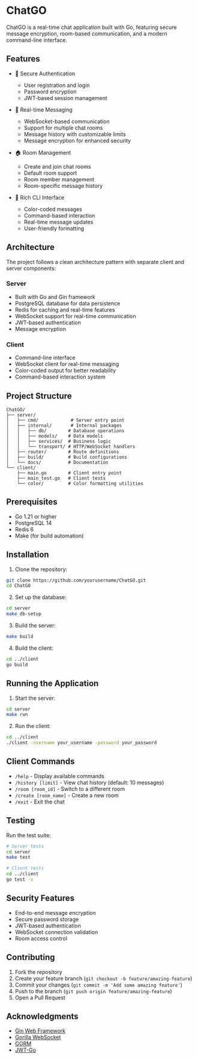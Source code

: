 # ChatGO

ChatGO is a real-time chat application built with Go, featuring secure message encryption, room-based communication, and a modern command-line interface.

## Features

- 🔐 Secure Authentication

  - User registration and login
  - Password encryption
  - JWT-based session management

- 💬 Real-time Messaging

  - WebSocket-based communication
  - Support for multiple chat rooms
  - Message history with customizable limits
  - Message encryption for enhanced security

- 🏠 Room Management

  - Create and join chat rooms
  - Default room support
  - Room member management
  - Room-specific message history

- 🎨 Rich CLI Interface
  - Color-coded messages
  - Command-based interaction
  - Real-time message updates
  - User-friendly formatting

## Architecture

The project follows a clean architecture pattern with separate client and server components:

### Server

- Built with Go and Gin framework
- PostgreSQL database for data persistence
- Redis for caching and real-time features
- WebSocket support for real-time communication
- JWT-based authentication
- Message encryption

### Client

- Command-line interface
- WebSocket client for real-time messaging
- Color-coded output for better readability
- Command-based interaction system

## Project Structure

```
ChatGO/
├── server/
│   ├── cmd/            # Server entry point
│   ├── internal/       # Internal packages
│   │   ├── db/        # Database operations
│   │   ├── models/    # Data models
│   │   ├── services/  # Business logic
│   │   └── transport/ # HTTP/WebSocket handlers
│   ├── router/        # Route definitions
│   ├── build/         # Build configurations
│   └── docs/          # Documentation
└── client/
    ├── main.go        # Client entry point
    ├── main_test.go   # Client tests
    └── color/         # Color formatting utilities
```

## Prerequisites

- Go 1.21 or higher
- PostgreSQL 14
- Redis 6
- Make (for build automation)

## Installation

1. Clone the repository:

```bash
git clone https://github.com/yourusername/ChatGO.git
cd ChatGO
```

2. Set up the database:

```bash
cd server
make db-setup
```

3. Build the server:

```bash
make build
```

4. Build the client:

```bash
cd ../client
go build
```

## Running the Application

1. Start the server:

```bash
cd server
make run
```

2. Run the client:

```bash
cd ../client
./client -username your_username -password your_password
```

## Client Commands

- `/help` - Display available commands
- `/history [limit]` - View chat history (default: 10 messages)
- `/room [room_id]` - Switch to a different room
- `/create [room_name]` - Create a new room
- `/exit` - Exit the chat

## Testing

Run the test suite:

```bash
# Server tests
cd server
make test

# Client tests
cd ../client
go test -v
```

## Security Features

- End-to-end message encryption
- Secure password storage
- JWT-based authentication
- WebSocket connection validation
- Room access control

## Contributing

1. Fork the repository
2. Create your feature branch (`git checkout -b feature/amazing-feature`)
3. Commit your changes (`git commit -m 'Add some amazing feature'`)
4. Push to the branch (`git push origin feature/amazing-feature`)
5. Open a Pull Request

## Acknowledgments

- [Gin Web Framework](https://github.com/gin-gonic/gin)
- [Gorilla WebSocket](https://github.com/gorilla/websocket)
- [GORM](https://gorm.io/)
- [JWT-Go](https://github.com/golang-jwt/jwt)
